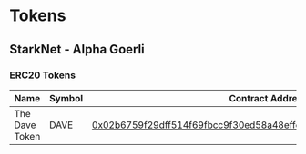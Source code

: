 # Tokens
## StarkNet - Alpha Goerli
### ERC20 Tokens
| Name | Symbol | Contract Address |
| ---- | ------ | ---------------- |
| The Dave Token | DAVE | [0x02b6759f29dff514f69fbcc9f30ed58a48effeb9c4e4ff8c5683987a1482c96d](https://goerli.voyager.online/contract/0x02b6759f29dff514f69fbcc9f30ed58a48effeb9c4e4ff8c5683987a1482c96d) |
